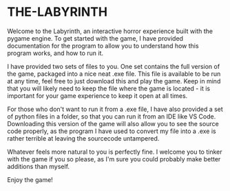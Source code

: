 # THE-LABYRINTH
Welcome to the Labyrinth, an interactive horror experience built with the pygame engine. To get started with the game, I have provided documentation for the program to allow you to understand how this program works, and how to run it.

I have provided two sets of files to you. One set contains the full version of the game, packaged into a nice neat .exe file. This file is available to be run at any time, feel free to just download this and play the game. Keep in mind that you will likely need to keep the file where the game is located - it is important for your game experience to keep it open at all times.

For those who don't want to run it from a .exe file, I have also provided a set of python files in a folder, so that you can run it from an IDE like VS Code. Downloading this version of the game will also allow you to see the source code properly, as the program I have used to convert my file into a .exe is rather terrible at leaving the sourcecode untampered.

Whatever feels more natural to you is perfectly fine. I welcome you to tinker with the game if you so please, as I'm sure you could probably make better additions than myself.

Enjoy the game!
